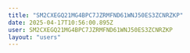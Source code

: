 ```yaml
---
title: "SM2CXEGQ21MG4BPC7JZRMFND61WNJ50ES3ZCNRZKP"
date: 2025-04-17T10:56:00.895Z
user: SM2CXEGQ21MG4BPC7JZRMFND61WNJ50ES3ZCNRZKP
layout: "users"
---
```

    